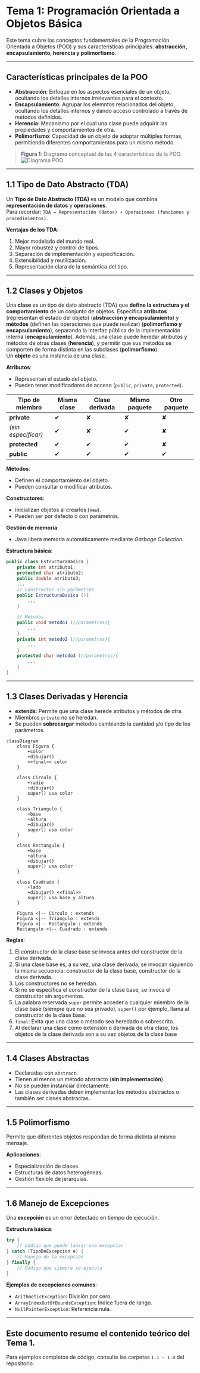 # Tema 1: Programación Orientada a Objetos Básica

Este tema cubre los conceptos fundamentales de la Programación Orientada a Objetos (POO) y sus características principales: **abstracción, encapsulamiento, herencia y polimorfismo**.

---

## Características principales de la POO

- **Abstracción**: Enfoque en los aspectos esenciales de un objeto, ocultando los detalles internos irrelevantes para el contexto.
- **Encapsulamiento**: Agrupar los elemntos relacionados del objeto, ocultando los detalles internos y dando acceso controlado a través de métodos definidos.
- **Herencia**: Mecanismo por el cual una clase puede adquirir las propiedades y comportamientos de otra.
- **Polimorfismo**: Capacidad de un objeto de adoptar múltiples formas, permitiendo diferentes comportamientos para un mismo método.

> **Figura 1**: Diagrama conceptual de las 4 características de la POO.  
> ![Diagrama POO](imagenes/poo_caracteristicas.png)

---

## 1.1 Tipo de Dato Abstracto (TDA)

Un **Tipo de Dato Abstracto (TDA)** es un modelo que combina **representación de datos** y **operaciones**.  
Para recordar: `TDA = Representación (datos) + Operaciones (funciones y procedimientos)`.

**Ventajas de los TDA**:
1. Mejor modelado del mundo real.
2. Mayor robustez y control de tipos.
3. Separación de implementación y especificación.
4. Extensibilidad y reutilización.
5. Representación clara de la semántica del tipo.

---

## 1.2 Clases y Objetos

Una **clase** es un tipo de dato abstracto (TDA) que **define la estructura y el comportamiento** de un conjunto de objetos. Especifica **atributos** (representan el estado del objeto) (**abstracción y encapsulamiento**) y **métodos** (definen las operaciones que puede realizar) (**polimorfismo y encapsulamiento**), separando la interfaz pública de la implementación interna (**encapsulamiento**). Además, una clase puede heredar atributos y métodos de otras clases (**herencia**), y permitir que sus métodos se comporten de forma distinta en las subclases (**polimorfismo**).  
Un **objeto** es una instancia de una clase.

**Atributos**:
- Representan el estado del objeto.
- Pueden tener modificadores de acceso (`public`, `private`, `protected`).

| Tipo de miembro | Misma clase | Clase derivada | Mismo paquete | Otro paquete |
|-----------------|-------------|----------------|---------------|--------------|
| **private**     | ✔           | ✘              | ✘             | ✘            |
| *(sin especificar)* | ✔       | ✘              | ✔             | ✘            |
| **protected**   | ✔           | ✔              | ✔             | ✘            |
| **public**      | ✔           | ✔              | ✔             | ✔            |

**Métodos**:
- Definen el comportamiento del objeto.
- Pueden consultar o modificar atributos.

**Constructores**:
- Inicializan objetos al crearlos (`new`).
- Pueden ser por defecto o con parámetros.

**Gestión de memoria**:
- Java libera memoria automáticamente mediante *Garbage Collection*.

**Estructura básica**:
```java
public class EstructuraBasica {
    private int atributo1;
    protected char atributo2;
    public double atributo3;
    ...
    // Constructor sin parámetros
    public EstructuraBasica (){
        ...
    }

    // Métodos
    public void metodo1 (//parametros){
        ...
    }
    private int metodo2 (//parametros){
        ...
    }
    protected char metodo3 (//parametros){
        ...
    }
}
```

---

## 1.3 Clases Derivadas y Herencia

- **extends**: Permite que una clase herede atributos y métodos de otra.
- Miembros `private` no se heredan.
- Se pueden **sobrecargar** métodos cambiando la cantidad y/o típo de los parámetros.

```mermaid
classDiagram
    class Figura {
        +color
        +dibujar()
        <<final>> color
    }

    class Circulo {
        +radio
        +dibujar()
        super() usa color
    }

    class Triangulo {
        +base
        +altura
        +dibujar()
        super() usa color
    }

    class Rectangulo {
        +base
        +altura
        +dibujar()
        super() usa color
    }

    class Cuadrado {
        +lado
        +dibujar() <<final>>
        super() usa base y altura
    }

    Figura <|-- Circulo : extends
    Figura <|-- Triangulo : extends
    Figura <|-- Rectangulo : extends
    Rectangulo <|-- Cuadrado : extends
```


**Reglas**:
1. El constructor de la clase base se invoca antes del constructor de la clase derivada.
2. Si una clase base es, a su vez, una clase derivada, se invocan siguiendo la misma secuencia: constructor de la clase base, constructor de la clase derivada.
3. Los constructores no se heredan.
4. Si no se especifica el constructor de la clase base, se invoca el constructor sin argumentos.
5. La palabra reservada `super` permite acceder a cualquier miembro de la clase base (siempre que no sea privado), `super()` por ejemplo, llama al constructor de la clase base.
6. `final`: Evita que una clase o método sea heredado o sobrescrito.
7. Al declarar una clase como extensión o derivada de otra clase, los objetos de la clase derivada son a su vez objetos de la clase base

---

## 1.4 Clases Abstractas

- Declaradas con `abstract`.
- Tienen al menos un método abstracto (**sin implementación**).
- No se pueden instanciar directamente.
- Las clases derivadas deben implementar los métodos abstractos o también ser clases abstractas.

---

## 1.5 Polimorfismo

Permite que diferentes objetos respondan de forma distinta al mismo mensaje.

**Aplicaciones**:
- Especialización de clases.
- Estructuras de datos heterogéneas.
- Gestión flexible de jerarquías.

---

## 1.6 Manejo de Excepciones

Una **excepción** es un error detectado en tiempo de ejecución.

**Estructura básica**:
```java
try {
    // Código que puede lanzar una excepción
} catch (TipoDeExcepcion e) {
    // Manejo de la excepción
} finally {
    // Código que siempre se ejecuta
}
```

**Ejemplos de excepciones comunes**:
- `ArithmeticException`: División por cero.
- `ArrayIndexOutOfBoundsException`: Índice fuera de rango.
- `NullPointerException`: Referencia nula.

---

## Este documento resume el contenido teórico del **Tema 1**.  
Para ejemplos completos de código, consulte las carpetas `1.1 - 1.8` del repositorio.
